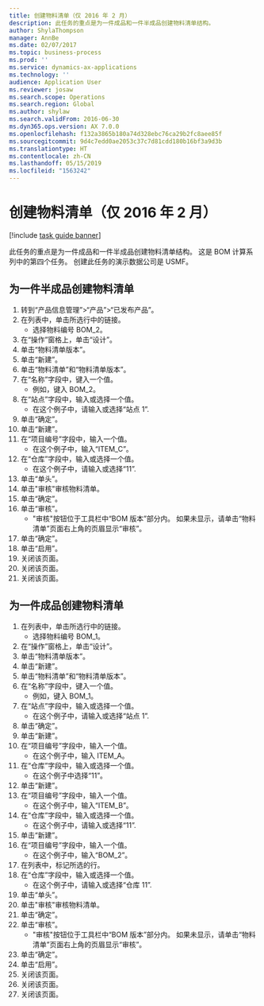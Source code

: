 ```yaml
---
title: 创建物料清单（仅 2016 年 2 月）
description: 此任务的重点是为一件成品和一件半成品创建物料清单结构。
author: ShylaThompson
manager: AnnBe
ms.date: 02/07/2017
ms.topic: business-process
ms.prod: ''
ms.service: dynamics-ax-applications
ms.technology: ''
audience: Application User
ms.reviewer: josaw
ms.search.scope: Operations
ms.search.region: Global
ms.author: shylaw
ms.search.validFrom: 2016-06-30
ms.dyn365.ops.version: AX 7.0.0
ms.openlocfilehash: f132a3865b180a74d328ebc76ca29b2fc8aee85f
ms.sourcegitcommit: 9d4c7edd0ae2053c37c7d81cdd180b16bf3a9d3b
ms.translationtype: HT
ms.contentlocale: zh-CN
ms.lasthandoff: 05/15/2019
ms.locfileid: "1563242"
---
```

# <a name="create-boms-february-2016-only"></a>创建物料清单（仅 2016 年 2 月）

[!include [task guide banner](../../includes/task-guide-banner.md)]

此任务的重点是为一件成品和一件半成品创建物料清单结构。 这是 BOM 计算系列中的第四个任务。 创建此任务的演示数据公司是 USMF。


## <a name="create-bom-for-a-semi-finished-product"></a>为一件半成品创建物料清单
1. 转到“产品信息管理”>“产品”>“已发布产品”。
2. 在列表中，单击所选行中的链接。
    * 选择物料编号 BOM_2。  
3. 在“操作”窗格上，单击“设计”。
4. 单击“物料清单版本”。
5. 单击“新建”。
6. 单击“物料清单”和“物料清单版本”。
7. 在“名称”字段中，键入一个值。
    * 例如，键入 BOM_2。  
8. 在“站点”字段中，输入或选择一个值。
    * 在这个例子中，请输入或选择“站点 1”.  
9. 单击“确定”。
10. 单击“新建”。
11. 在“项目编号”字段中，输入一个值。
    * 在这个例子中，输入“ITEM_C”。  
12. 在“仓库”字段中，输入或选择一个值。
    * 在这个例子中，请输入或选择“11”.  
13. 单击“单头”。
14. 单击"审核"审核物料清单。
15. 单击“确定”。
16. 单击“审核”。
    * "审核"按钮位于工具栏中“BOM 版本”部分内。 如果未显示，请单击“物料清单”页面右上角的页眉显示“审核”。  
17. 单击“确定”。
18. 单击“启用”。
19. 关闭该页面。
20. 关闭该页面。
21. 关闭该页面。

## <a name="create-bom-for-a-finished-product"></a>为一件成品创建物料清单
1. 在列表中，单击所选行中的链接。
    * 选择物料编号 BOM_1。  
2. 在“操作”窗格上，单击“设计”。
3. 单击“物料清单版本”。
4. 单击“新建”。
5. 单击“物料清单”和“物料清单版本”。
6. 在“名称”字段中，键入一个值。
    * 例如，键入 BOM_1。  
7. 在“站点”字段中，输入或选择一个值。
    * 在这个例子中，请输入或选择“站点 1”.  
8. 单击“确定”。
9. 单击“新建”。
10. 在“项目编号”字段中，输入一个值。
    * 在这个例子中，输入 ITEM_A。  
11. 在“仓库”字段中，输入或选择一个值。
    * 在这个例子中选择“11”。  
12. 单击“新建”。
13. 在“项目编号”字段中，输入一个值。
    * 在这个例子中，输入“ITEM_B”。  
14. 在“仓库”字段中，输入或选择一个值。
    * 在这个例子中，请输入或选择“11”.  
15. 单击“新建”。
16. 在“项目编号”字段中，输入一个值。
    * 在这个例子中，输入“BOM_2”。  
17. 在列表中，标记所选的行。
18. 在“仓库”字段中，输入或选择一个值。
    * 在这个例子中，请输入或选择“仓库 11”.  
19. 单击“单头”。
20. 单击"审核"审核物料清单。
21. 单击“确定”。
22. 单击“审核”。
    * "审核"按钮位于工具栏中“BOM 版本”部分内。 如果未显示，请单击“物料清单”页面右上角的页眉显示“审核”。  
23. 单击“确定”。
24. 单击“启用”。
25. 关闭该页面。
26. 关闭该页面。
27. 关闭该页面。


